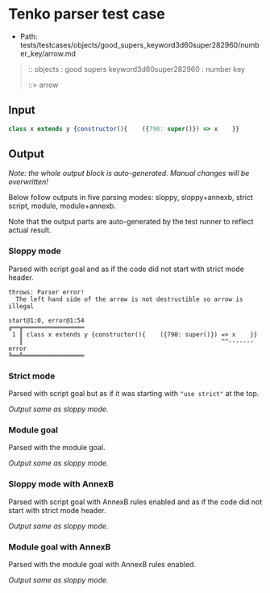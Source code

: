 # Tenko parser test case

- Path: tests/testcases/objects/good_supers_keyword3d60super282960/number_key/arrow.md

> :: objects : good supers keyword3d60super282960 : number key
>
> ::> arrow

## Input

`````js
class x extends y {constructor(){    ({790: super()}) => x    }}
`````

## Output

_Note: the whole output block is auto-generated. Manual changes will be overwritten!_

Below follow outputs in five parsing modes: sloppy, sloppy+annexb, strict script, module, module+annexb.

Note that the output parts are auto-generated by the test runner to reflect actual result.

### Sloppy mode

Parsed with script goal and as if the code did not start with strict mode header.

`````
throws: Parser error!
  The left hand side of the arrow is not destructible so arrow is illegal

start@1:0, error@1:54
╔══╦═════════════════
 1 ║ class x extends y {constructor(){    ({790: super()}) => x    }}
   ║                                                       ^^------- error
╚══╩═════════════════

`````

### Strict mode

Parsed with script goal but as if it was starting with `"use strict"` at the top.

_Output same as sloppy mode._

### Module goal

Parsed with the module goal.

_Output same as sloppy mode._

### Sloppy mode with AnnexB

Parsed with script goal with AnnexB rules enabled and as if the code did not start with strict mode header.

_Output same as sloppy mode._

### Module goal with AnnexB

Parsed with the module goal with AnnexB rules enabled.

_Output same as sloppy mode._
